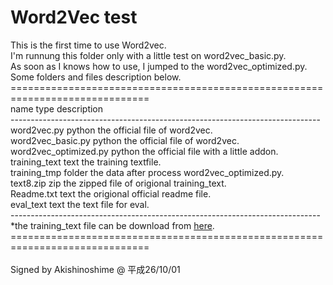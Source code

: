 <h1>Word2Vec test</h1>
This is the first time to use Word2vec.<br>
I'm runnung this folder only with a little test on word2vec_basic.py.<br>
As soon as I knows how to use, I jumped to the word2vec_optimized.py.<br>
Some folders and files description below.<br>
==============================================================================<br>
name			type	description<br>
-----------------------------------------------------------------------------<br>
word2vec.py		python	the official file of word2vec.<br>
word2vec_basic.py	python	the official file of word2vec.<br>
word2vec_optimized.py	python  the official file with a little addon.<br>
training_text		text	the training textfile.<br>
training_tmp		folder	the data after process word2vec_optimized.py.<br>
text8.zip		zip	the zipped file of origional training_text.<br>
Readme.txt		text	the origional official readme file.<br>
eval_text		text	the text file for eval.<br>
-----------------------------------------------------------------------------<br>
*the training_text file can be download from <a href=“goo.gl/NXmBOi”>here</a>.<br>
==============================================================================<br>
<br>
Signed by Akishinoshime @ 平成26/10/01<br>

